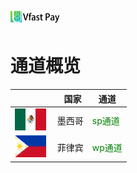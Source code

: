# <img src="assets/images/vfastlogo.png" height=20> 
# 通道概览

||&nbsp;&nbsp;国家|通道|
|--|-------|------|
|<img src="assets/images/墨西哥.png">&nbsp;|墨西哥|<label style="color:green">sp通道</label>|
|<img src="assets/images/菲律宾.png">&nbsp;|菲律宾|<label style="color:green">wp通道</label>|
